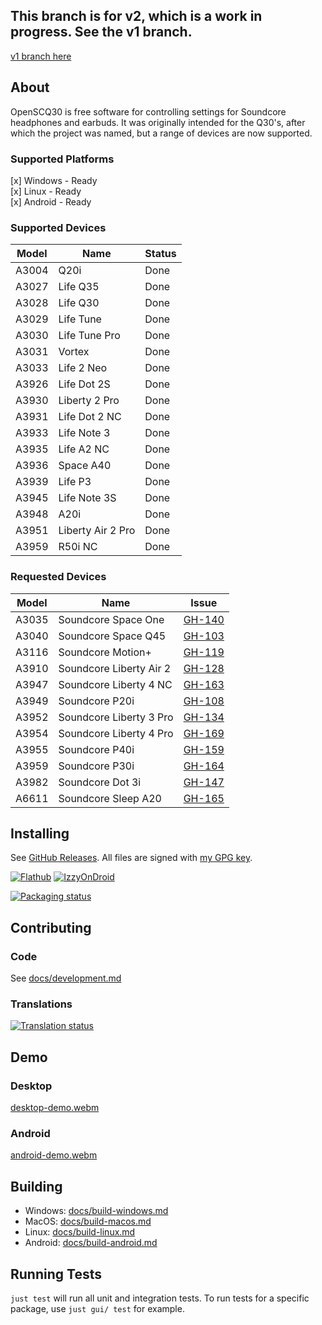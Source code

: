 ## This branch is for v2, which is a work in progress. See the v1 branch.

[v1 branch here](https://github.com/Oppzippy/OpenSCQ30/tree/v1)

## About

OpenSCQ30 is free software for controlling settings for Soundcore headphones and earbuds. It was originally intended for the Q30's, after which the project was named, but a range of devices are now supported.

### Supported Platforms

[x] Windows - Ready  
[x] Linux - Ready  
[x] Android - Ready

### Supported Devices

| Model | Name              | Status |
| ----- | ----------------- | ------ |
| A3004 | Q20i              | Done   |
| A3027 | Life Q35          | Done   |
| A3028 | Life Q30          | Done   |
| A3029 | Life Tune         | Done   |
| A3030 | Life Tune Pro     | Done   |
| A3031 | Vortex            | Done   |
| A3033 | Life 2 Neo        | Done   |
| A3926 | Life Dot 2S       | Done   |
| A3930 | Liberty 2 Pro     | Done   |
| A3931 | Life Dot 2 NC     | Done   |
| A3933 | Life Note 3       | Done   |
| A3935 | Life A2 NC        | Done   |
| A3936 | Space A40         | Done   |
| A3939 | Life P3           | Done   |
| A3945 | Life Note 3S      | Done   |
| A3948 | A20i              | Done   |
| A3951 | Liberty Air 2 Pro | Done   |
| A3959 | R50i NC           | Done   |

### Requested Devices

| Model | Name                    | Issue                                                      |
| ----- | ----------------------- | ---------------------------------------------------------- |
| A3035 | Soundcore Space One     | [GH-140](https://github.com/Oppzippy/OpenSCQ30/issues/140) |
| A3040 | Soundcore Space Q45     | [GH-103](https://github.com/Oppzippy/OpenSCQ30/issues/103) |
| A3116 | Soundcore Motion+       | [GH-119](https://github.com/Oppzippy/OpenSCQ30/issues/119) |
| A3910 | Soundcore Liberty Air 2 | [GH-128](https://github.com/Oppzippy/OpenSCQ30/issues/128) |
| A3947 | Soundcore Liberty 4 NC  | [GH-163](https://github.com/Oppzippy/OpenSCQ30/issues/163) |
| A3949 | Soundcore P20i          | [GH-108](https://github.com/Oppzippy/OpenSCQ30/issues/108) |
| A3952 | Soundcore Liberty 3 Pro | [GH-134](https://github.com/Oppzippy/OpenSCQ30/issues/134) |
| A3954 | Soundcore Liberty 4 Pro | [GH-169](https://github.com/Oppzippy/OpenSCQ30/issues/169) |
| A3955 | Soundcore P40i          | [GH-159](https://github.com/Oppzippy/OpenSCQ30/issues/159) |
| A3959 | Soundcore P30i          | [GH-164](https://github.com/Oppzippy/OpenSCQ30/issues/164) |
| A3982 | Soundcore Dot 3i        | [GH-147](https://github.com/Oppzippy/OpenSCQ30/issues/147) |
| A6611 | Soundcore Sleep A20     | [GH-165](https://github.com/Oppzippy/OpenSCQ30/issues/165) |

## Installing

See [GitHub Releases](https://github.com/Oppzippy/OpenSCQ30/releases). All files are signed with [my GPG key](https://kylescheuing.com/publickey.txt).

[![Flathub](https://img.shields.io/flathub/v/com.oppzippy.OpenSCQ30)](https://flathub.org/apps/com.oppzippy.OpenSCQ30)
[![IzzyOnDroid](https://img.shields.io/endpoint?url=https://apt.izzysoft.de/fdroid/api/v1/shield/com.oppzippy.openscq30)](https://apt.izzysoft.de/fdroid/index/apk/com.oppzippy.openscq30)

[![Packaging status](https://repology.org/badge/vertical-allrepos/openscq30.svg)](https://repology.org/project/openscq30/versions)

## Contributing

### Code

See [docs/development.md](docs/development.md)

### Translations

[![Translation status](https://translate.codeberg.org/widget/openscq30/multi-auto.svg)](https://translate.codeberg.org/engage/openscq30/)

## Demo

### Desktop

[desktop-demo.webm](https://github.com/user-attachments/assets/3df615f5-2e5d-44e8-9604-f5175c11ea5b)

### Android

[android-demo.webm](https://github.com/user-attachments/assets/bf48a9f3-db73-4f26-b1e7-edac5f3fba32)

## Building

- Windows: [docs/build-windows.md](docs/build-windows.md)
- MacOS: [docs/build-macos.md](docs/build-macos.md)
- Linux: [docs/build-linux.md](docs/build-linux.md)
- Android: [docs/build-android.md](docs/build-android.md)

## Running Tests

`just test` will run all unit and integration tests. To run tests for a specific package, use `just gui/ test` for example.
